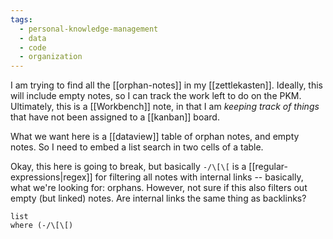 ```yaml
---
tags:
  - personal-knowledge-management
  - data
  - code
  - organization
---
```

I am trying to find all the [[orphan-notes]] in my [[zettlekasten]]. Ideally, this will include empty notes, so I can track the work left to do on the PKM. Ultimately, this is a [[Workbench]] note, in that I am *keeping track of things* that have not been assigned to a [[kanban]] board. 

What we want here is a [[dataview]] table of orphan notes, and empty notes. So I need to embed a list search in two cells of a table.


Okay, this here is going to break, but basically `-/\[\[` is a [[regular-expressions|regex]] for filtering all notes with internal links -- basically, what we're looking for: orphans. However, not sure if this also filters out empty (but linked) notes. Are internal links the same thing as backlinks?

```dataview
list
where (-/\[\[)
```
